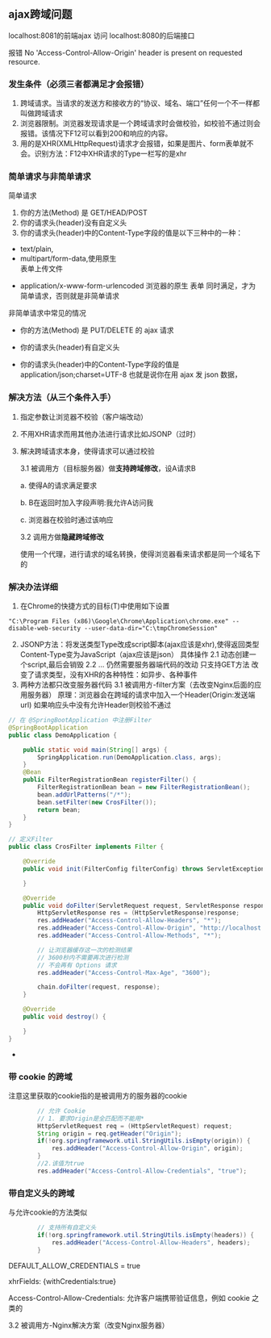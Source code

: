 ## ajax跨域问题

localhost:8081的前端ajax 访问 localhost:8080的后端接口

报错 No 'Access-Control-Allow-Origin' header is present on requested resource.

### 发生条件（必须三者都满足才会报错）

1. 跨域请求。当请求的发送方和接收方的“协议、域名、端口”任何一个不一样都叫做跨域请求
2. 浏览器限制。浏览器发现请求是一个跨域请求时会做校验，如校验不通过则会报错。该情况下F12可以看到200和响应的内容。
3. 用的是XHR(XMLHttpRequest)请求才会报错，如果是图片、form表单就不会。识别方法：F12中XHR请求的Type一栏写的是xhr



### 简单请求与非简单请求

简单请求

1. 你的方法(Method) 是 GET/HEAD/POST
2. 你的请求头(header)没有自定义头
3. 你的请求头(header)中的Content-Type字段的值是以下三种中的一种：

- text/plain,
- multipart/form-data,使用原生 <form> 表单上传文件
- application/x-www-form-urlencoded 浏览器的原生 <form> 表单
  同时满足，才为简单请求，否则就是非简单请求

非简单请求中常见的情况

- 你的方法(Method) 是 PUT/DELETE 的 ajax 请求

- 你的请求头(header)有自定义头

- 你的请求头(header)中的Content-Type字段的值是application/json;charset=UTF-8
  也就是说你在用 ajax 发 json 数据，

  

### 解决方法（从三个条件入手）

1. 指定参数让浏览器不校验（客户端改动）

2. 不用XHR请求而用其他办法进行请求比如JSONP（过时）

3. 解决跨域请求本身，使得请求可以通过校验

   3.1 被调用方（目标服务器）做**支持跨域修改**，设A请求B

   a. 使得A的请求满足要求

   b. B在返回时加入字段声明:我允许A访问我

   c. 浏览器在校验时通过该响应

   3.2 调用方做**隐藏跨域修改**

   使用一个代理，进行请求的域名转换，使得浏览器看来请求都是同一个域名下的

### 解决办法详细

1. 在Chrome的快捷方式的目标(T)中使用如下设置

```
"C:\Program Files (x86)\Google\Chrome\Application\chrome.exe" --disable-web-security --user-data-dir="C:\tmpChromeSession"
```

2. JSONP方法：将发送类型Type改成script脚本(ajax应该是xhr),使得返回类型Content-Type变为JavaScript（ajax应该是json）
具体操作
2.1 动态创建一个script,最后会销毁
2.2
...
仍然需要服务器端代码的改动
只支持GET方法
改变了请求类型，没有XHR的各种特性：如异步、各种事件
3. 两种方法都只改变服务器代码
3.1 被调用方-filter方案（去改变Nginx后面的应用服务器）
原理：浏览器会在跨域的请求中加入一个Header(Origin:发送端url)
如果响应头中没有允许Header则校验不通过
```java
// 在 @SpringBootApplication 中注册Filter
@SpringBootApplication
public class DemoApplication {

    public static void main(String[] args) {
        SpringApplication.run(DemoApplication.class, args);
    }
    @Bean
    public FilterRegistrationBean registerFilter() {
        FilterRegistrationBean bean = new FilterRegistrationBean();
        bean.addUrlPatterns("/*");
        bean.setFilter(new CrosFilter());
        return bean;
    }
}

// 定义Filter
public class CrosFilter implements Filter {

    @Override
    public void init(FilterConfig filterConfig) throws ServletException {

    }

    @Override
    public void doFilter(ServletRequest request, ServletResponse response, FilterChain chain) throws IOException, ServletException {
        HttpServletResponse res = (HttpServletResponse)response;
        res.addHeader("Access-Control-Allow-Headers", "*");
        res.addHeader("Access-Control-Allow-Origin", "http://localhost:8081");
        res.addHeader("Access-Control-Allow-Methods", "*");

        // 让浏览器缓存这一次的检测结果
        // 3600秒内不需要再次进行检测
        // 不会再有 Options 请求
        res.addHeader("Access-Control-Max-Age", "3600");

        chain.doFilter(request, response);
    }

    @Override
    public void destroy() {

    }
}
```
- 

### 带 cookie 的跨域
注意这里获取的cookie指的是被调用方的服务器的cookie
```java
        // 允许 Cookie
        // 1. 要求Origin是全匹配而不能用*
        HttpServletRequest req = (HttpServletRequest) request;
        String origin = req.getHeader("Origin");
        if(!org.springframework.util.StringUtils.isEmpty(origin)) {
            res.addHeader("Access-Control-Allow-Origin", origin);
        }
		//2.该值为true        
        res.addHeader("Access-Control-Allow-Credentials", "true");
```

### 带自定义头的跨域
与允许cookie的方法类似
```java
        // 支持所有自定义头
        if(!org.springframework.util.StringUtils.isEmpty(headers)) {
            res.addHeader("Access-Control-Allow-Headers", headers);
        }
```


DEFAULT_ALLOW_CREDENTIALS = true

xhrFields: {withCredentials:true}



Access-Control-Allow-Credentials: 允许客户端携带验证信息，例如 cookie 之类的 



3.2 被调用方-Nginx解决方案（改变Nginx服务器）